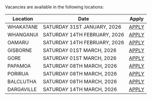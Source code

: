 Vacancies are available in the following locations:

| Location | Date | Apply |
|---|---|---|
|WHAKATANE|SATURDAY 31ST JANUARY, 2026| [APPLY](mailto:tfaala@rgis.co.nz?subject=WHAKATANE%20-%20SATURDAY%2031ST%20JANUARY) |
|WHANGANUI|SATURDAY 14TH FEBRUARY, 2026| [APPLY](mailto:tfaala@rgis.co.nz?subject=WHANGANUI%20-%20SATURDAY%2014TH%20FEBRUARY) |
|OAMARU|SATURDAY 14TH FEBRUARY, 2026| [APPLY](mailto:tfaala@rgis.co.nz?subject=OAMARU%20-%20SATURDAY%2014TH%20FEBRUARY) |
|GISBORNE|SATURDAY 01ST MARCH, 2026| [APPLY](mailto:tfaala@rgis.co.nz?subject=GISBORNE%20-%20SATURDAY%2001ST%20MARCH) |
|GORE|SATURDAY 01ST MARCH, 2026| [APPLY](mailto:tfaala@rgis.co.nz?subject=GORE%20-%20SATURDAY%2001ST%20MARCH) |
|PAPAMOA|SATURDAY 08TH MARCH, 2026| [APPLY](mailto:tfaala@rgis.co.nz?subject=PAPAMOA%20-%20SATURDAY%2008TH%20MARCH) |
|PORIRUA|SATURDAY 08TH MARCH, 2026| [APPLY](mailto:tfaala@rgis.co.nz?subject=PORIRUA%20-%20SATURDAY%2008TH%20MARCH) |
|BALCLUTHA|SATURDAY 08TH MARCH, 2026| [APPLY](mailto:tfaala@rgis.co.nz?subject=BALCLUTHA%20-%20SATURDAY%2008TH%20MARCH) |
|DARGAVILLE|SATURDAY 14TH MARCH, 2026| [APPLY](mailto:tfaala@rgis.co.nz?subject=DARGAVILLE%20-%20SATURDAY%2013TH%20MARCH) |
